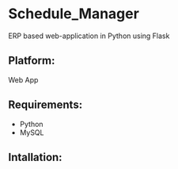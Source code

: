 # Schedule_Manager
ERP based web-application in Python using Flask

## Platform:
 Web App

## Requirements:
- Python
- MySQL

## Intallation:
